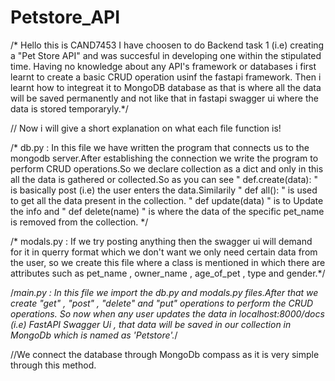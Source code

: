 # Petstore_API

/* Hello this is CAND7453
I have choosen to do Backend task 1 (i.e) creating a "Pet Store API" and was succesful in developing one within the stipulated time. Having no knowledge about any API's framework or databases i first learnt to create a basic CRUD operation usinf the fastapi framework. Then i learnt how to integreat it to MongoDB database as that is where all the data will be saved permanently and not like that in fastapi swagger ui where the data is stored temporaryly.*/

// Now i will give a short explanation on what each file function is!


/* db.py :
In this file we have written the program that connects us to the mongodb server.After establishing the connection we write the program to perform CRUD operations.So we declare collection as a dict and only in this all the data is gathered or collected.So as you can see " def.create(data): " is basically post (i.e) the user enters the data.Similarily " def all(): " is used to get all the data present in the collection. " def update(data) " is to Update the info and " def delete(name) " is where the data of the specific pet_name is removed from the collection. */

/* modals.py :
If we try posting anything then the swagger ui will demand for it in querry format which we don't want we only need  certain data from the user, so we create this file where a class is mentioned in which there are attributes such as pet_name , owner_name , age_of_pet , type and gender.*/

/*main.py : 
In this file we import the db.py and modals.py files.After that we create "get" , "post" , "delete" and "put" operations to perform the CRUD operations. So now when any user updates the data in localhost:8000/docs (i.e) FastAPI Swagger Ui , that data will be saved in our collection in MongoDb which is named as 'Petstore'.*/

//We connect the database through MongoDb compass as it is very simple through this method.
